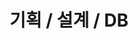 ---
title: "기획 / 설계 / DB"
layout: category
permalink: /plan-design-db
author_profile: true
taxonomy: 기획 / 설계 / DB
sidebar:
  nav: "categories"
pagination:
  enabled: true
  category: plan-design-db
  permalink: /:num/
  per_page: 6
  sort_reverse: true
---